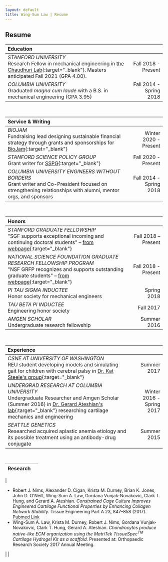```yaml
---
layout: default
title: Wing-Sum Law | Resume
---
```

## Resume

| Education                   |                     |
|:---                         |                 ---:|
| _STANFORD UNIVERSITY_ <br>Research Fellow in mechanical engineering in [the Chaudhuri Lab](https://chaudhurilab.stanford.edu/){:target="_blank"}. Masters anticipated Fall 2021 (GPA 4.00).    | Fall 2018 - Present |
| _COLUMBIA UNIVERSITY_ <br>Graduated _magna cum laude_ with a B.S. in mechanical engineering (GPA 3.95)      | Fall 2014 - Spring 2018 |

&nbsp;

| Service & Writing                     |                    |
|:---                          |                ---:|
| _BIOJAM_ <br> Fundraising lead designing sustainable financial strategy through grants and sponsorships for [BioJam](https://biojamcamp.weebly.com/){:target="_blank"} | Winter 2020 - Present |
| _STANFORD SCIENCE POLICY GROUP_ <br> Grant writer for [SSPG](https://stanfordscipol.com/){:target="_blank"} | Fall 2020 - Present |
| _COLUMBIA UNIVERSITY ENGINEERS WITHOUT BORDERS_ <br> Grant writer and Co-President focused on strengthening relationships with alumni, mentor orgs, and sponsors | Fall 2014 - Spring 2018 |

&nbsp;

| Honors                   |                     |
|:---                         |                 ---:|
| _STANFORD GRADUATE FELLOWSHIP_ <br> "SGF supports exceptional incoming and continuing doctoral students" – [from webpage](https://vpge.stanford.edu/fellowships-funding/sgf){:target="_blank"}  | Fall 2018 – Present |
| _NATIONAL SCIENCE FOUNDATION GRADUATE RESEARCH FELLOWSHIP PROGRAM_ <br> "NSF GRFP recognizes and supports outstanding graduate students" – [from webpage](https://www.nsfgrfp.org/){:target="_blank"}     | Fall 2018 - Present |
| _PI TAU SIGMA INDUCTEE_ <br> Honor society for mechanical engineers | Spring 2018 |
| _TAU BETA PI INDUCTEE_ <br> Engineering honor society | Fall 2017 |
| _AMGEN SCHOLAR_ <br> Undergraduate research fellowship | Summer 2016 |

&nbsp;

| Experience                   |                     |
|:---                         |                 ---:|
| _CSNE AT UNIVERSITY OF WASHINGTON_ <br> REU student developing models and simulating gait for children with cerebral palsy in [Dr. Kat Steele's group](https://steelelab.me.uw.edu/){:target="_blank"}  | Summer 2017 |
| _UNDERGRAD RESEARCH AT COLUMBIA UNIVERSITY_ <br> Undergraduate Researcher and Amgen Scholar (Summer 2016) in [Dr. Gerard Ateshian's lab](https://mbl.me.columbia.edu/){:target="_blank"} researching cartilage mechanics and engineering     | Winter 2016 - Spring 2017 |
| _SEATTLE GENETICS_ <br> Researched acquired aplastic anemia etiology and its possible treatment using an antibody-drug conjugate | Summer 2015 |

&nbsp;

| Research                   |                     |
|:---                         |                 ---:|
|

* Robert J. Nims, Alexander D. Cigan, Krista M. Durney, Brian K. Jones, John D. O'Neill, Wing-Sum A. Law, Gordana Vunjak-Novakovic, Clark T. Hung, and Gerard A. Ateshian. _Constrained Cage Culture Improves Engineered Cartilage Functional Properties by Enhancing Collagen Network Stability._ Tissue Engineering Part A 23, 847–858 (2017). [Pubmed Link](https://www.ncbi.nlm.nih.gov/pmc/articles/PMC5567877/)
* Wing-Sum A. Law, Krista M. Durney, Robert J. Nims, Gordana Vunjak-Novakovic, Clark T. Hung, Gerard A. Ateshian. _Chondrocytes produce native-like ECM organization using the MatriTek TissueSpec<sup>TM</sup> Cartilage Hydrogel Kit as a scaffold._ Presented at: Orthopaedic Research Society 2017 Annual Meeting.

| |